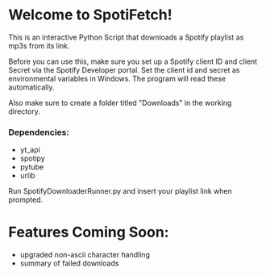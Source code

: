 # Welcome to SpotiFetch!

This is an interactive Python Script that downloads a Spotify playlist as mp3s from its link.

Before you can use this, make sure you set up a Spotify client ID and client Secret via the Spotify Developer portal. Set the client id and secret as environmental variables in Windows. The program will read these automatically.

Also make sure to create a folder titled "Downloads" in the working directory.

### Dependencies:
- yt_api
- spotipy
- pytube
- urlib

Run SpotifyDownloaderRunner.py and insert your playlist link when prompted.

# Features Coming Soon:
- upgraded non-ascii character handling
- summary of failed downloads
